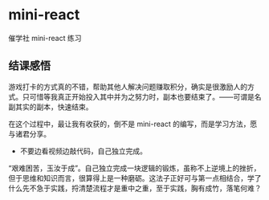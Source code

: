 # mini-react

催学社 mini-react 练习

## 结课感悟

游戏打卡的方式真的不错，帮助其他人解决问题赚取积分，确实是很激励人的方式。只可惜等我真正开始投入其中并为之努力时，副本也要结束了。——可谓是名副其实的副本，快速结束。

在这个过程中，最让我有收获的，倒不是 mini-react 的编写，而是学习方法，愿与诸君分享。

- 不要边看视频边敲代码，自己独立完成。

“艰难困苦，玉汝于成”。自己独立完成一块逻辑的锻炼，虽称不上逆境上的挫折，但于思维和知识而言，很算得上是一种磨砺。这法子正好可与第一点相结合，学了什么先不急于实践，捋清楚流程才是重中之重，至于实践，胸有成竹，落笔何难？
